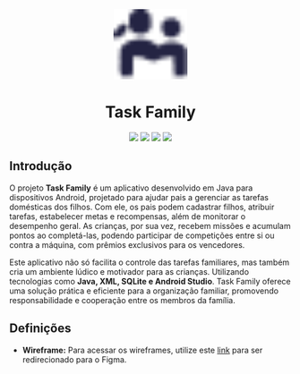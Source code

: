 <div align="center">
    <picture>
        <source media="(prefers-color-scheme: dark)" srcset="https://raw.githubusercontent.com/eniac-flavio/task-family/main/app/src/main/res/drawable/icon_dark.png">
        <img src="https://raw.githubusercontent.com/eniac-flavio/task-family/main/app/src/main/res/drawable/icon.png" height="125">
    </picture>
    <h1>Task Family</h1>
</div>

<div align="center">
    <img src="https://img.shields.io/badge/Java-ED8B00?style=for-the-badge&logo=java&logoColor=white">
    <img src="https://img.shields.io/badge/XML-777BB4?style=for-the-badge&logo=xml&logoColor=white">
    <img src="https://img.shields.io/badge/SQLite-07405E?style=for-the-badge&logo=sqlite&logoColor=white">
    <img src="https://img.shields.io/badge/Android%20Studio-000?style=for-the-badge&logo=android-studio&logoColor=3DDC84">
</div>

## Introdução
<!-- O projeto **(nome)** tem como objetivo resolver **(problema)** de **(quem sofre)**. Esse processo é feito através **(escopo)**, proporcionando uma solução eficiente e prática para **(benefício)**. Com o uso de **(tecnologias)**, o projeto visa **(objetivo final)**, garantindo **(vantagens)** para os usuários. -->

O projeto **Task Family** é um aplicativo desenvolvido em Java para dispositivos Android, projetado para ajudar pais a gerenciar as tarefas domésticas dos filhos. Com ele, os pais podem cadastrar filhos, atribuir tarefas, estabelecer metas e recompensas, além de monitorar o desempenho geral. As crianças, por sua vez, recebem missões e acumulam pontos ao completá-las, podendo participar de competições entre si ou contra a máquina, com prêmios exclusivos para os vencedores.

Este aplicativo não só facilita o controle das tarefas familiares, mas também cria um ambiente lúdico e motivador para as crianças. Utilizando tecnologias como **Java, XML, SQLite e Android Studio**. Task Family oferece uma solução prática e eficiente para a organização familiar, promovendo responsabilidade e cooperação entre os membros da família.

## Definições

- **Wireframe:** Para acessar os wireframes, utilize este [link](https://www.figma.com/design/PvvT06G4ZxOAeKjUFIL56p/Task-Family?node-id=0-1&t=YS1gTfYjM6Fcc2Gy-1) para ser redirecionado para o Figma.

<!-- -- **Fluxograma:** Para acessar os fluxogramas, utilize este link para ser redirecionado para a documentação completa dos fluxogramas -->
